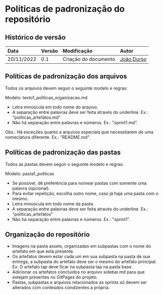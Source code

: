 # Políticas de padronização do repositório

## Histórico de versão

| Data | Versão | Modificação | Autor |
| :- | :- | :- | :- |
| 20/11/2022 | 0.1 | Criação do documento | [João Durso](https://github.com/jvsdurso) | 

## Políticas de padronização dos arquivos

Todos os arquivos devem seguir o seguinte modelo e regras:

Modelo: texto1_politicas_organizacao.md

- Letra minúscula em todo nome do arquivo.
- A separação entre palavras deve ser feita através do underline. Ex.: "politicas_artefatos.md"
- Não há separação entre palavras e números. Ex.: "sprint1.md".

Obs.: Há exceções quanto a arquivos especiais que necessitarem de uma nomeclatura diferente. Ex.: "README.md".

## Políticas de padronização das pastas

Todos as pastas devem seguir o seguinte modelo e regras:

Modelo: pasta1_politicas

- Se possível, dê preferência para nomear pastas com somente uma palavra (opcional).
- Para evitar repetição, escolha outro nome, caso já haja uma pasta com o mesmo.
- Letra minúscula em todo nome da pasta.
- A separação entre palavras deve ser feita através do underline. Ex.: "politicas_artefatos"
- Não há separação entre palavras e números. Ex.: "sprint1".

## Organização do repositório

- Imagens na pasta assets, organizadas em subpastas com o nome do artefato em que está presente.
- Os artefatos devem estar cada um em sua subpasta na pasta de sua entrega, a subpasta do artefato deve ser o mesmo do artefato principal. Ex: O artefato tap deve ficar na subpasta tap na pasta base
- Adicionar os artefatos concluídos no arquivo sidebar.md para que estejam presentes no GitPages do projeto.
- Pastas, subpastas e arquivos relacionados as sprints só devem ser alterados com conteúdos condizentes a própria.


